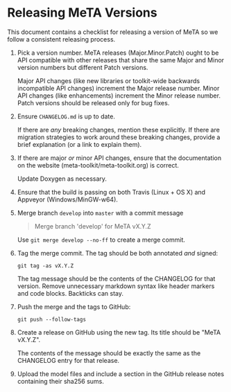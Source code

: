 # Releasing MeTA Versions

This document contains a checklist for releasing a version of MeTA so we
follow a consistent releasing process.

1. Pick a version number. MeTA releases (Major.Minor.Patch) ought to be API
   compatible with other releases that share the same Major and Minor
   version numbers but different Patch versions.

   Major API changes (like new libraries or toolkit-wide backwards
   incompatible API changes) increment the Major release number. Minor API
   changes (like enhancements) increment the Minor release number. Patch
   versions should be released only for bug fixes.

2. Ensure `CHANGELOG.md` is up to date.

   If there are *any* breaking changes, mention these explicitly. If there
   are migration strategies to work around these breaking changes, provide
   a brief explanation (or a link to explain them).

3. If there are major *or* minor API changes, ensure that the documentation
   on the website (meta-toolkit/meta-toolkit.org) is correct.

   Update Doxygen as necessary.

4. Ensure that the build is passing on both Travis (Linux + OS X) and
   Appveyor (Windows/MinGW-w64).

5. Merge branch `develop` into `master` with a commit message

   > Merge branch 'develop' for MeTA vX.Y.Z

   Use `git merge develop --no-ff` to create a merge commit.

6. Tag the merge commit. The tag should be both annotated *and* signed:

   ```
   git tag -as vX.Y.Z
   ```

   The tag message should be the contents of the CHANGELOG for that
   version. Remove unnecessary markdown syntax like header markers and code
   blocks. Backticks can stay.

7. Push the merge and the tags to GitHub:

   ```
   git push --follow-tags
   ```

8. Create a release on GitHub using the new tag. Its title should be "MeTA
   vX.Y.Z".

   The contents of the message should be exactly the same as the CHANGELOG
   entry for that release.

9. Upload the model files and include a section in the GitHub release notes
   containing their sha256 sums.
